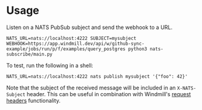 # Usage

Listen on a NATS PubSub subject and send the webhook to a URL.

```
NATS_URL=nats://localhost:4222 SUBJECT=mysubject WEBHOOK=https://app.windmill.dev/api/w/github-sync-example/jobs/run/p/f/examples/query_postgres python3 nats-subscribe/main.py
```

To test, run the following in a shell:

```
NATS_URL=nats://localhost:4222 nats publish mysubject '{"foo": 42}'
```

Note that the subject of the received message will be included in an
`X-NATS-Subject` header. This can be useful in combination with Windmill's
[request headers](https://www.windmill.dev/docs/core_concepts/webhooks#request-headers)
functionality.
